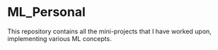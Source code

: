 # ML_Personal
This repository contains all the mini-projects that I have worked upon, implementing various ML concepts.
